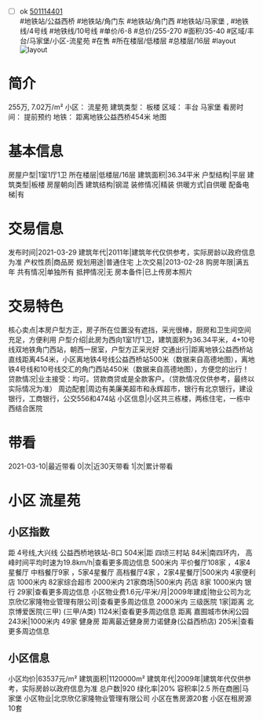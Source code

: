 - [ ] ok [501114401](https://bj.5i5j.com/ershoufang/501114401.html)  
 #地铁站/公益西桥 #地铁站/角门东 #地铁站/角门西 #地铁站/马家堡 ,  #地铁线/4号线 #地铁线/10号线
#单价/6-8 #总价/255-270 #面积/35-40   #区域/丰台/马家堡/小区-流星苑 #在售 #所在楼层/低楼层 #总楼层/16层 #layout 
![layout](http://image2a.5i5j.com/bdir/layout/e445713d1b5d49aebb03a532a39639ec.JPG_P5.jpg) 
# 简介 
 255万,  7.02万/m² 
小区： 流星苑
建筑类型： 板楼
区域： 丰台 马家堡
看房时间： 提前预约
地铁： 距离地铁公益西桥454米 地图
# 基本信息 
 房屋户型|1室1厅1卫
所在楼层|低楼层/16层
建筑面积|36.34平米
户型结构|平层
建筑类型|板楼
房屋朝向|西
建筑结构|钢混
装修情况|精装
供暖方式|自供暖
配备电梯|有
# 交易信息 
 发布时间|2021-03-29
建筑年代|2011年|建筑年代仅供参考，实际房龄以政府信息为准
产权性质|商品房
规划用途|普通住宅
上次交易|2013-02-28
购房年限|满五年
共有情况|单独所有
抵押情况|无
房本备件|已上传房本照片
# 交易特色 
 核心卖点|本房户型方正，房子所在位置没有遮挡，采光很棒，厨房和卫生间空间充足，方便利用
户型介绍|此房为西向1室1厅1卫，建筑面积为36.34平米，4+10号线双地铁角门西站，朝西一居室，户型方正采光好
交通出行|距离地铁公益西桥站直线距离454米，小区离地铁4号线公益西桥站500米（数据来自高德地图），离地铁4号线和10号线交汇的角门西站450米（数据来自高德地图），方便您的出行！
贷款情况|业主接受：均可。贷款商贷或是全款客户。（贷款情况仅供参考，最终以实际情况为准）
周边配套|周边有美廉美超市和永辉超市，银行有北京银行，建设银行，工商银行，公交556和474站
小区信息|小区共三栋楼，两栋住宅，一栋中西结合医院
# 带看 
 2021-03-10|最近带看	 0|次|近30天带看	 1|次|累计带看
# 小区 流星苑
## 小区指数 
 距 4号线,大兴线 公益西桥地铁站-B口 504米|距 四顷三村站 84米|南四环内， 高峰时间平均时速为19.8km/h|查看更多周边信息
500米内 平价餐厅108家 ，4家4星餐厅
中档餐厅9家 ，5家4星餐厅
高档餐厅4家 ，2家4星餐厅|500米内 4家便利店
1000米内 82家综合超市
2000米内 21家商场|500米内 药店 8家
1000米内 银行 29家|查看更多周边信息
小区物业费1.6元/平米/月|2009年建成|物业公司为北京欣亿家隆物业管理有限公司|查看更多周边信息
2000米内 三级医院 1家|距离 北京博爱医院(三甲) (三甲/A类) 1124米|查看更多周边信息
距离 嘉囿城市休闲公园 243米|1000米内 49家 健身房
距离最近健身房力诺健身(公益西桥店) 205米|查看更多周边信息
## 小区信息 
 小区均价|63537元/m²
建筑面积|1120000m²
建筑年代|2009年|建筑年代仅供参考，实际房龄以政府信息为准
总户数|920
绿化率|20%
容积率|2.5
所在商圈|马家堡
小区物业|北京欣亿家隆物业管理有限公司
小区在售房源20套
小区在租房源10套
